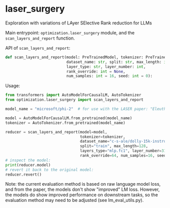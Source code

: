 # laser_surgery
Exploration with variations of LAyer SElective Rank reduction for LLMs

Main entrypoint: `optimization.laser_surgery` module, and the `scan_layers_and_report` function.

API of `scan_layers_and_report`:
```python
def scan_layers_and_report(model: PreTrainedModel, tokenizer: PreTrainedTokenizer,
                           dataset_name: str, split: str, max_length: int,
                           layer_type: str, layer_number: int,
                           rank_override: int = None,
                           num_samples: int = 16, seed: int = 0):
```

Usage: 
```python
from transformers import AutoModelForCausalLM, AutoTokenizer
from optimization.laser_surgery import scan_layers_and_report

model_name = "microsoft/phi-2"  # for use with the LASER paper: "EleutherAI/gpt-j-6b"

model = AutoModelForCausalLM.from_pretrained(model_name)
tokenizer = AutoTokenizer.from_pretrained(model_name)

reducer = scan_layers_and_report(model=model,
                                 tokenizer=tokenizer, 
                                 dataset_name="c-s-ale/dolly-15k-instruction-alpaca-format", 
                                 split="train", max_length=128, 
                                 layers_type="mlp.fc1", layer_number=31, 
                                 rank_override=64, num_samples=16, seed=137)
# inspect the model:
print(reducer.model)
# revert it back to the original model:
reducer.revert()
```

Note: the current evaluation method is based on raw language model loss, and from the paper,
the models don't show "improved" LM loss. However, the models do show improved performance 
on downstream tasks, so the evaluation method may need to be adjusted (see lm_eval_utils.py).
